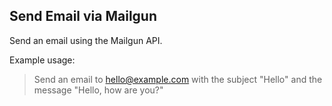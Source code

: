 ## Send Email via Mailgun

Send an email using the Mailgun API.

Example usage:

> Send an email to hello@example.com with the subject "Hello" and the message "Hello, how are you?"
